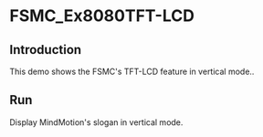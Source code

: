 # FSMC_Ex8080TFT-LCD

## Introduction

This demo shows the  FSMC's TFT-LCD feature in vertical mode..

## Run

Display MindMotion's slogan in vertical mode.
